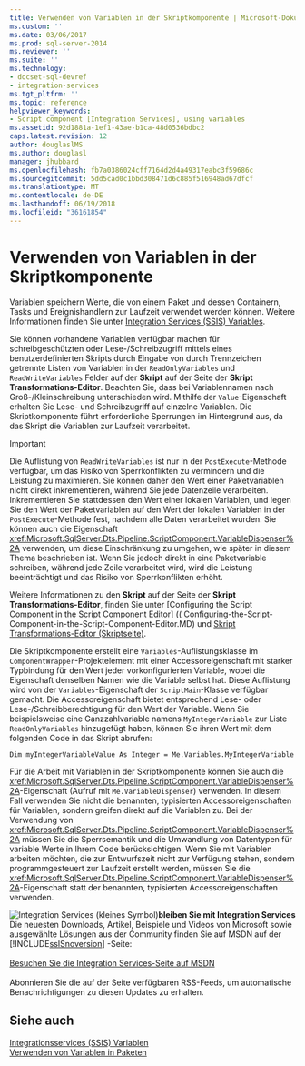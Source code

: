 ```yaml
---
title: Verwenden von Variablen in der Skriptkomponente | Microsoft-Dokumentation
ms.custom: ''
ms.date: 03/06/2017
ms.prod: sql-server-2014
ms.reviewer: ''
ms.suite: ''
ms.technology:
- docset-sql-devref
- integration-services
ms.tgt_pltfrm: ''
ms.topic: reference
helpviewer_keywords:
- Script component [Integration Services], using variables
ms.assetid: 92d1881a-1ef1-43ae-b1ca-48d0536bdbc2
caps.latest.revision: 12
author: douglaslMS
ms.author: douglasl
manager: jhubbard
ms.openlocfilehash: fb7a0386024cff7164d2d4a49317eabc3f59686c
ms.sourcegitcommit: 5dd5cad0c1bbd308471d6c885f516948ad67dfcf
ms.translationtype: MT
ms.contentlocale: de-DE
ms.lasthandoff: 06/19/2018
ms.locfileid: "36161854"
---
```

# <a name="using-variables-in-the-script-component"></a>Verwenden von Variablen in der Skriptkomponente
  Variablen speichern Werte, die von einem Paket und dessen Containern, Tasks und Ereignishandlern zur Laufzeit verwendet werden können. Weitere Informationen finden Sie unter [Integration Services &#40;SSIS&#41; Variables](../../integration-services-ssis-variables.md).  
  
 Sie können vorhandene Variablen verfügbar machen für schreibgeschützten oder Lese-/Schreibzugriff mittels eines benutzerdefinierten Skripts durch Eingabe von durch Trennzeichen getrennte Listen von Variablen in der `ReadOnlyVariables` und `ReadWriteVariables` Felder auf der **Skript** auf der Seite der **Skript Transformations-Editor**. Beachten Sie, dass bei Variablennamen nach Groß-/Kleinschreibung unterschieden wird. Mithilfe der `Value`-Eigenschaft erhalten Sie Lese- und Schreibzugriff auf einzelne Variablen. Die Skriptkomponente führt erforderliche Sperrungen im Hintergrund aus, da das Skript die Variablen zur Laufzeit verarbeitet.  
  
> [!IMPORTANT]  
>  Die Auflistung von `ReadWriteVariables` ist nur in der `PostExecute`-Methode verfügbar, um das Risiko von Sperrkonflikten zu vermindern und die Leistung zu maximieren. Sie können daher den Wert einer Paketvariablen nicht direkt inkrementieren, während Sie jede Datenzeile verarbeiten. Inkrementieren Sie stattdessen den Wert einer lokalen Variablen, und legen Sie den Wert der Paketvariablen auf den Wert der lokalen Variablen in der `PostExecute`-Methode fest, nachdem alle Daten verarbeitet wurden. Sie können auch die Eigenschaft <xref:Microsoft.SqlServer.Dts.Pipeline.ScriptComponent.VariableDispenser%2A> verwenden, um diese Einschränkung zu umgehen, wie später in diesem Thema beschrieben ist. Wenn Sie jedoch direkt in eine Paketvariable schreiben, während jede Zeile verarbeitet wird, wird die Leistung beeinträchtigt und das Risiko von Sperrkonflikten erhöht.  
  
 Weitere Informationen zu den **Skript** auf der Seite der **Skript Transformations-Editor**, finden Sie unter [Configuring the Script Component in the Script Component Editor] (( Configuring-the-Script-Component-in-the-Script-Component-Editor.MD) und [Skript Transformations-Editor &#40;Skriptseite&#41;](../../script-transformation-editor-script-page.md).  
  
 Die Skriptkomponente erstellt eine `Variables`-Auflistungsklasse im `ComponentWrapper`-Projektelement mit einer Accessoreigenschaft mit starker Typbindung für den Wert jeder vorkonfigurierten Variable, wobei die Eigenschaft denselben Namen wie die Variable selbst hat. Diese Auflistung wird von der `Variables`-Eigenschaft der `ScriptMain`-Klasse verfügbar gemacht. Die Accessoreigenschaft bietet entsprechend Lese- oder Lese-/Schreibberechtigung für den Wert der Variable. Wenn Sie beispielsweise eine Ganzzahlvariable namens `MyIntegerVariable` zur Liste `ReadOnlyVariables` hinzugefügt haben, können Sie ihren Wert mit dem folgenden Code in das Skript abrufen:  
  
 `Dim myIntegerVariableValue As Integer = Me.Variables.MyIntegerVariable`  
  
 Für die Arbeit mit Variablen in der Skriptkomponente können Sie auch die <xref:Microsoft.SqlServer.Dts.Pipeline.ScriptComponent.VariableDispenser%2A>-Eigenschaft (Aufruf mit `Me.VariableDispenser`) verwenden. In diesem Fall verwenden Sie nicht die benannten, typisierten Accessoreigenschaften für Variablen, sondern greifen direkt auf die Variablen zu. Bei der Verwendung von <xref:Microsoft.SqlServer.Dts.Pipeline.ScriptComponent.VariableDispenser%2A> müssen Sie die Sperrsemantik und die Umwandlung von Datentypen für variable Werte in Ihrem Code berücksichtigen. Wenn Sie mit Variablen arbeiten möchten, die zur Entwurfszeit nicht zur Verfügung stehen, sondern programmgesteuert zur Laufzeit erstellt werden, müssen Sie die <xref:Microsoft.SqlServer.Dts.Pipeline.ScriptComponent.VariableDispenser%2A>-Eigenschaft statt der benannten, typisierten Accessoreigenschaften verwenden.  
  
![Integration Services (kleines Symbol)](../../media/dts-16.gif "Integration Services (kleines Symbol)")**bleiben Sie mit Integration Services** <br /> Die neuesten Downloads, Artikel, Beispiele und Videos von Microsoft sowie ausgewählte Lösungen aus der Community finden Sie auf MSDN auf der [!INCLUDE[ssISnoversion](../../../includes/ssisnoversion-md.md)] -Seite:<br /><br /> [Besuchen Sie die Integration Services-Seite auf MSDN](http://go.microsoft.com/fwlink/?LinkId=136655)<br /><br /> Abonnieren Sie die auf der Seite verfügbaren RSS-Feeds, um automatische Benachrichtigungen zu diesen Updates zu erhalten.  
  
## <a name="see-also"></a>Siehe auch  
 [Integrationsservices &#40;SSIS&#41; Variablen](../../integration-services-ssis-variables.md)   
 [Verwenden von Variablen in Paketen](../../use-variables-in-packages.md)  
  
  